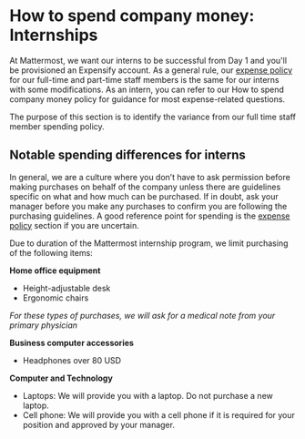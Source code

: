 # How to spend company money: Internships

At Mattermost, we want our interns to be successful from Day 1 and you'll be provisioned an Expensify account. As a general rule, our [expense policy](https://handbook.mattermost.com/operations/finance/staff-member-expenses/how-to-spend-company-money) for our full-time and part-time staff members is the same for our interns with some modifications. As an intern, you can refer to our How to spend company money policy for guidance for most expense-related questions.

The purpose of this section is to identify the variance from our full time staff member spending policy.

## Notable spending differences for interns

In general, we are a culture where you don’t have to ask permission before making purchases on behalf of the company unless there are guidelines specific on what and how much can be purchased. If in doubt, ask your manager before you make any purchases to confirm you are following the purchasing guidelines. A good reference point for spending is the [expense policy](https://handbook.mattermost.com/operations/finance/staff-member-expenses/how-to-spend-company-money) section if you are uncertain.

Due to duration of the Mattermost internship program, we limit purchasing of the following items:

**Home office equipment**

* Height-adjustable desk
* Ergonomic chairs

_For these types of purchases, we will ask for a medical note from your primary physician_

**Business computer accessories**

* Headphones over 80 USD

**Computer and Technology**

* Laptops: We will provide you with a laptop. Do not purchase a new laptop.
* Cell phone: We will provide you with a cell phone if it is required for your position and approved by your manager.
